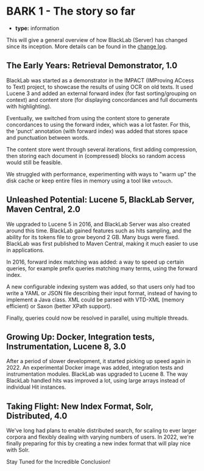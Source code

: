 # BARK 1 - The story so far

- **type:** information

This will give a general overview of how BlackLab (Server) has changed since its inception. More details can be found in the [change log](../../core/src/site/markdown/changelog.md).

## The Early Years: Retrieval Demonstrator, 1.0

BlackLab was started as a demonstrator in the IMPACT (IMProving ACcess to Text) project, to showcase the results of using OCR on old texts. It used Lucene 3 and added an external forward index (for fast sorting/grouping on context) and content store (for displaying concordances and full documents with highlighting).

Eventually, we switched from using the content store to generate concordances to using the forward index, which was a lot faster. For this, the 'punct' annotation (with forward index) was added that stores space and punctuation between words.

The content store went through several iterations, first adding compression, then storing each document in (compressed) blocks so random access would still be feasible.

We struggled with performance, experimenting with ways to "warm up" the disk cache or keep entire files in memory using a tool like `vmtouch`.

## Unleashed Potential: Lucene 5, BlackLab Server, Maven Central, 2.0

We upgraded to Lucene 5 in 2016, and BlackLab Server was also created around this time. BlackLab gained features such as hits sampling, and the ability for its tokens file to grow beyond 2 GB. Many bugs were fixed. BlackLab was first published to Maven Central, making it much easier to use in applications.

In 2016, forward index matching was added: a way to speed up certain queries, for example prefix queries matching many terms, using the forward index.

A new configurable indexing system was added, so that users only had too write a YAML or JSON file describing their input format, instead of having to implement a Java class. XML could be parsed with VTD-XML (memory efficient) or Saxon (better XPath support).

Finally, queries could now be resolved in parallel, using multiple threads.

## Growing Up: Docker, Integration tests, Instrumentation, Lucene 8, 3.0

After a period of slower development, it started picking up speed again in 2022. An experimental Docker image was added, integration tests and instrumentation modules. BlackLab was upgraded to Lucene 8. The way BlackLab handled hits was improved a lot, using large arrays instead of individual Hit instances.

## Taking Flight: New Index Format, Solr, Distributed, 4.0

We've long had plans to enable distributed search, for scaling to ever larger corpora and flexibly dealing with varying numbers of users. In 2022, we're finally preparing for this by creating a new index format that will play nice with Solr.

Stay Tuned for the Incredible Conclusion!
